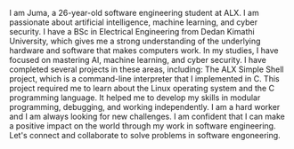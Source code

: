 I am Juma, a 26-year-old software engineering student at ALX. I am passionate about artificial intelligence, machine learning, and cyber security. 
I have a BSc in Electrical Engineering from Dedan Kimathi University, which gives me a strong understanding of the underlying hardware and software that makes computers work.
In my studies, I have focused on mastering AI, machine learning, and cyber security. I have completed several projects in these areas, including:
The ALX Simple Shell project, which is a command-line interpreter that I implemented in C. 
This project required me to learn about the Linux operating system and the C programming language. 
It helped me to develop my skills in modular programming, debugging, and working independently.
I am a hard worker and I am always looking for new challenges. I am confident that I can make a positive impact on the world through my work in software engineering.
Let's connect and collaborate to solve problems in software engoneering.
<!---
Codejuma/Codejuma is a ✨ special ✨ repository because its `README.md` (this file) appears on your GitHub profile.
You can click the Preview link to take a look at your changes.
--->

